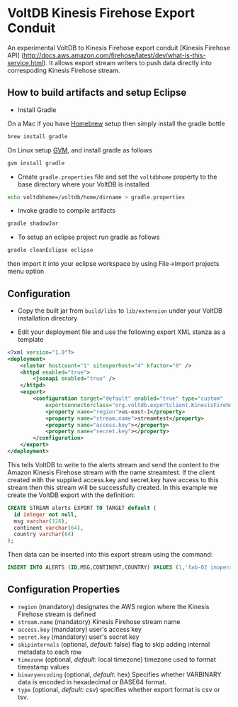 # VoltDB Kinesis Firehose Export Conduit

An experimental VoltDB to Kinesis Firehose export conduit [Kinesis Firehose API]
(http://docs.aws.amazon.com/firehose/latest/dev/what-is-this-service.html). It
allows export stream writers to push data directly into correspoding Kinesis Firehose stream.

## How to build artifacts and setup Eclipse

* Install Gradle

On a Mac if you have [Homebrew](http://brew.sh/) setup then simply install the gradle bottle

```bash
brew install gradle
```

On Linux setup [GVM](http://gvmtool.net/), and install gradle as follows

```bash
gvm install gradle
```

* Create `gradle.properties` file and set the `voltdbhome` property
   to the base directory where your VoltDB is installed

```bash
echo voltdbhome=/voltdb/home/dirname > gradle.properties
```

* Invoke gradle to compile artifacts

```bash
gradle shadowJar
```

* To setup an eclipse project run gradle as follows

```bash
gradle cleanEclipse eclipse
```
then import it into your eclipse workspace by using File->Import projects menu option

## Configuration

* Copy the built jar from `build/libs` to `lib/extension` under your VoltDB installation directory

* Edit your deployment file and use the following export XML stanza as a template

```xml
<?xml version="1.0"?>
<deployment>
    <cluster hostcount="1" sitesperhost="4" kfactor="0" />
    <httpd enabled="true">
        <jsonapi enabled="true" />
    </httpd>
    <export>
        <configuration target="default" enabled="true" type="custom"
            exportconnectorclass="org.voltdb.exportclient.KinesisFirehoseExportClient">
            <property name="region">us-east-1</property>
            <property name="stream.name">streamtest</property>
            <property name="access.key"></property>
            <property name="secret.key"></property>
        </configuration>
    </export>
</deployment>
```

This tells VoltDB to write to the alerts stream and send the content to the Amazon Kinesis Firehose stream
with the name streamtest. If the client created with the supplied access.key and secret.key have access
to this stream then this stream will be successfully created. In this example we create the VoltDB export
with the definition:

```sql
CREATE STREAM alerts EXPORT TO TARGET default (
  id integer not null,
  msg varchar(128),
  continent varchar(64),
  country varchar(64)
);
```

Then data can be inserted into this export stream using the command:

```sql
INSERT INTO ALERTS (ID,MSG,CONTINENT,COUNTRY) VALUES (1,'fab-02 inoperable','EU','IT');
```

## Configuration Properties

- `region` (mandatory) designates the AWS region where the Kinesis Firehose stream is defined
- `stream.name`  (mandatory) Kinesis Firehose stream name
- `access.key` (mandatory) user's access key
- `secret.key` (mandatory) user's secret key
- `skipinternals` (optional, _default:_ false) flag to skip adding internal metadata to each row
- `timezone` (optional, _default:_ local timezone) timezone used to format timestamp values
- `binaryencoding` (optional, _default:_ hex) Specifies whether VARBINARY data is encoded in hexadecimal or BASE64 format.
- `type` (optional, _default:_ csv) specifies whether export format is csv or tsv.

